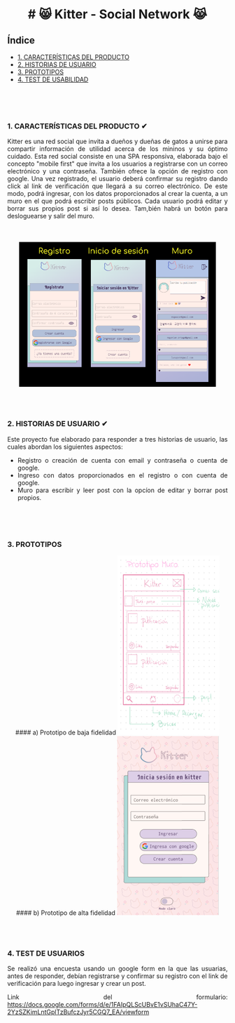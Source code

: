 <h1 align="center"># 😸 Kitter - Social Network 😹 </div>


## Índice

* [1. CARACTERÍSTICAS DEL PRODUCTO](#1-definición-del-producto)
* [2. HISTORIAS DE USUARIO](#2-historias-de-usuarios)
* [3. PROTOTIPOS](#3-prototipos)
* [4. TEST DE USABILIDAD](#4-test-de-usabilidad)
<br>
  <br>
   <br>

 ### 1. CARACTERÍSTICAS DEL PRODUCTO ✔
 
 <div align="justify">
 Kitter es una red social que invita a dueños y dueñas de gatos a unirse para compartir información de utilidad acerca de los mininos y su óptimo cuidado. Esta red social consiste en una SPA responsiva, elaborada bajo el concepto "mobile first" que invita a los usuarios a registrarse con un correo electrónico y una contraseña. También ofrece la opción de registro con google. Una vez registrado, el usuario deberá confirmar su registro dando click al link de verificación que llegará a su correo electrónico. De este modo, podrá ingresar, con los datos proporcionados al crear la cuenta, a un muro en el que podrá escribir posts públicos.
Cada usuario podrá editar y borrar sus propios post si así lo desea. Tam,bién habrá un botón para desloguearse y salir del muro.
 </div>
 <br>
  <br>
   <br>
 <div align="center">
<img src="src/assets/img/vista1.png" align="center" width="450" height="330" > 
 </div>
<br>
  <br>
   <br>      


### 2. HISTORIAS DE USUARIO ✔

<div align="justify">
Este proyecto fue elaborado para responder a tres historias de usuario, las cuales abordan los siguientes aspectos:

- Registro o creación de cuenta con email y contraseña o cuenta de google.
- Ingreso con datos proporcionados en el registro o con cuenta de google.
- Muro para escribir y leer post con la opcíon de editar y borrar post propios.
  </div>
<br>
  <br>
   <br>


### 3. PROTOTIPOS

<div align="center">
#### a) Prototipo de baja fidelidad
<img src="src/assets/img/PrototypeLD.png" width="233" height="408" > 
</div>

<div align="center">
#### b) Prototipo de alta fidelidad
<img src="src/assets/img/PrototypeHD.png"> 
 </div>
<br>
  <br>
   <br>

### 4. TEST DE USUARIOS

  <div align="justify">
Se realizó una encuesta usando un google form en la que las usuarias, antes de responder, debían registrarse y confirmar su registro con el link de verificación para luego ingresar y crear un post.

Link del formulario: https://docs.google.com/forms/d/e/1FAIpQLScUBvE1vSUhaC47Y-2YzSZKimLntGplTzBufczJyr5CGQ7_EA/viewform
  </div>
